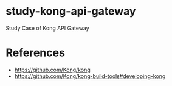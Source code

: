 # study-kong-api-gateway
Study Case of Kong API Gateway


# References

- https://github.com/Kong/kong
- https://github.com/Kong/kong-build-tools#developing-kong
